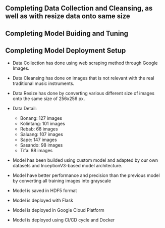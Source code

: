 ## Completing Data Collection and Cleansing, as well as with resize data onto same size
## Completing Model Buiding and Tuning
## Completing Model Deployment Setup

- Data Collection has done using web scraping method through Google Images.
- Data Cleansing has done on images that is not relevant with the real traditional music instruments.
- Data Resize has done by converting various different size of images onto the same size of 256x256 px.
- Data Detail:
  - Bonang: 127 images
  - Kolintang: 101 images
  - Rebab: 68 images
  - Saluang: 107 images
  - Sape: 147 images
  - Sasando: 98 images
  - Tifa: 88 images

- Model has been builded using custom model and adapted by our own datasets and InceptionV3-based model architecture.
- Model have better performance and precision than the previous model by converting all training images into grayscale

- Model is saved in HDF5 format
- Model is deployed with Flask
- Model is deployed in Google Cloud Platform
- Model is deployed using CI/CD cycle and Docker